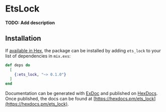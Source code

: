 # EtsLock

**TODO: Add description**

## Installation

If [available in Hex](https://hex.pm/docs/publish), the package can be installed
by adding `ets_lock` to your list of dependencies in `mix.exs`:

```elixir
def deps do
  [
    {:ets_lock, "~> 0.1.0"}
  ]
end
```

Documentation can be generated with [ExDoc](https://github.com/elixir-lang/ex_doc)
and published on [HexDocs](https://hexdocs.pm). Once published, the docs can
be found at [https://hexdocs.pm/ets_lock](https://hexdocs.pm/ets_lock).

